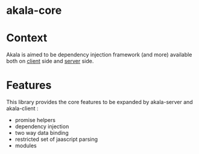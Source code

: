 # akala-core

# Context

Akala is aimed to be dependency injection framework (and more) available both on [client](//github.com/npenin/akala-client) side and [server](//github.com/npenin/akala-server) side.

# Features

This library provides the core features to be expanded by akala-server and akala-client :
- promise helpers
- dependency injection
- two way data binding
- restricted set of jaascript parsing
- modules
